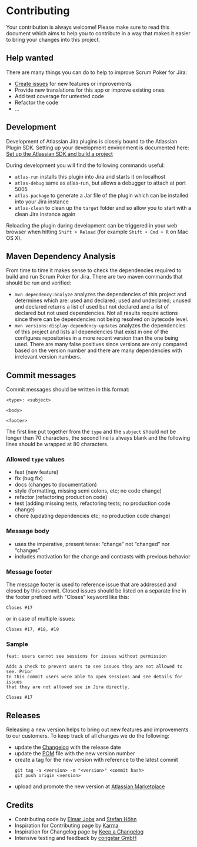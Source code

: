 Contributing
============

Your contribution is always welcome! Please make sure to read this document which aims to help you to contribute in a way that makes it easier to bring your changes into this project.

## Help wanted

There are many things you can do to help to improve Scrum Poker for Jira:

* [Create issues](https://github.com/codescape/jira-scrum-poker/issues) for new features or improvements
* Provide new translations for this app or improve existing ones
* Add test coverage for untested code
* Refactor the code
* ...

## Development

Development of Atlassian Jira plugins is closely bound to the Atlassian Plugin SDK. Setting up your development environment is documented here: [Set up the Atlassian SDK and build a project](https://developer.atlassian.com/docs/getting-started/set-up-the-atlassian-plugin-sdk-and-build-a-project) 

During development you will find the following commands useful:

* `atlas-run` installs this plugin into Jira and starts it on localhost
* `atlas-debug` same as atlas-run, but allows a debugger to attach at port 5005
* `atlas-package` to generate a Jar file of the plugin which can be installed into your Jira instance
* `atlas-clean` to clean up the `target` folder and so allow you to start with a clean Jira instance again

Reloading the plugin during development can be triggered in your web browser when hitting `Shift + Reload` (for example `Shift + Cmd + R` on Mac OS X).

## Maven Dependency Analysis

From time to time it makes sense to check the dependencies required to build and run Scrum Poker for Jira.
There are two maven commands that should be run and verified:

* `mvn dependency:analyze` analyzes the dependencies of this project and determines which are: used and declared; used and undeclared; unused and declared returns a list of used but not declared and a list of declared but not used dependencies. 
Not all results require actions since there can be dependencies not being resolved on bytecode level.
* `mvn versions:display-dependency-updates` analyzes the dependencies of this project and lists all dependencies that exist in one of the configures repositories in a more recent version than the one being used.
There are many false positives since versions are only compared based on the version number and there are many dependencies with irrelevant version numbers.

## Commit messages

Commit messages should be written in this format:

    <type>: <subject>
    
    <body>
    
    <footer>

The first line put together from the `type` and the `subject` should not be longer than 70 characters, the second line is always blank and the following lines should be wrapped at 80 characters.

### Allowed `type` values

* feat (new feature)
* fix (bug fix)
* docs (changes to documentation)
* style (formatting, missing semi colons, etc; no code change)
* refactor (refactoring production code)
* test (adding missing tests, refactoring tests; no production code change)
* chore (updating dependencies etc; no production code change)

### Message body

* uses the imperative, present tense: “change” not “changed” nor “changes”
* includes motivation for the change and contrasts with previous behavior

### Message footer

The message footer is used to reference issue that are addressed and closed by this commit. Closed issues should be listed on a separate line in the footer prefixed with "Closes" keyword like this:

    Closes #17

or in case of multiple issues:

    Closes #17, #18, #19

### Sample

    feat: users cannot see sessions for issues without permission
    
    Adds a check to prevent users to see issues they are not allowed to see. Prior
    to this commit users were able to open sessions and see details for issues
    that they are not allowed see in Jira directly.
    
    Closes #17

## Releases

Releasing a new version helps to bring out new features and improvements to our customers. To keep track of all changes we do the following:

* update the [Changelog](changelog.md) with the release date
* update the [POM](pom.xml) file with the new version number
* create a tag for the new version with reference to the latest commit
    ```
    git tag -a <version> -m "<version>" <commit hash>
    git push origin <version>
    ```
* upload and promote the new version at [Atlassian Marketplace](https://marketplace.atlassian.com/manage/plugins/de.codescape.jira.plugins.scrum-poker/versions)

## Credits

* Contributing code by [Elmar Jobs](https://www.ejobs.de) and [Stefan Höhn](https://github.com/stefan-hoehn)
* Inspiration for Contributing page by [Karma](http://karma-runner.github.io)
* Inspiration for Changelog page by [Keep a Changelog](https://keepachangelog.com)
* Intensive testing and feedback by [congstar GmbH](http://www.congstar.de)

